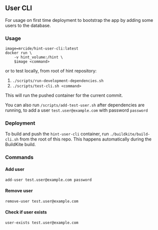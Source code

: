 ## User CLI
For usage on first time deployment to bootstrap the app by adding some users 
to the database.

### Usage

    image=mrcide/hint-user-cli:latest
    docker run \
        -v hint_volume:/hint \
        $image <command>

or to test locally, from root of hint repository:
1. `./scripts/run-development-dependencies.sh`
1. `./scripts/test-cli.sh <command>`

This will run the pushed container for the current commit. 

You can also run `/scripts/add-test-user.sh` after dependencies are running, to add a user `test.user@example.com` with
password `password` 

### Deployment
To build and push the `hint-user-cli` container, run `./buildkite/build-cli.sh` from the root of this repo.
This happens automatically during the BuildKite build.

### Commands
#### Add user

    add-user test.user@example.com password
    
#### Remove user

    remove-user test.user@example.com
    
#### Check if user exists
 
    user-exists test.user@example.com   
